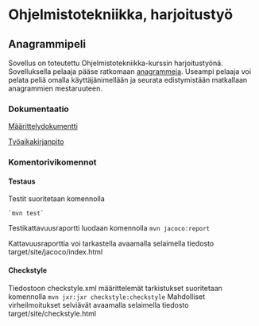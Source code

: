 # Ohjelmistotekniikka, harjoitustyö

## Anagrammipeli

Sovellus on toteutettu Ohjelmistotekniikka-kurssin harjoitustyönä. Sovelluksella pelaaja pääse ratkomaan [anagrammeja](https://fi.wikipedia.org/wiki/Anagrammi). Useampi pelaaja voi pelata peliä omalla käyttäjänimellään ja seurata edistymistään matkallaan anagrammien mestaruuteen.

### Dokumentaatio

[Määrittelydokumentti](https://github.com/sinikala/ot-harjoitustyo/blob/master/dokumentointi/m%C3%A4%C3%A4rittelydokumentti.md)

[Työaikakirjanpito](https://github.com/sinikala/ot-harjoitustyo/blob/master/dokumentointi/ty%C3%B6aikakirjanpito.md)


### Komentorivikomennot

#### Testaus
Testit suoritetaan komennolla
````
`mvn test`
````

Testikattavuusraportti luodaan komennolla
`mvn jacoco:report`

Kattavuusraporttia voi tarkastella avaamalla selaimella tiedosto target/site/jacoco/index.html

#### Checkstyle
Tiedostoon checkstyle.xml määrittelemät tarkistukset suoritetaan komennolla
`mvn jxr:jxr checkstyle:checkstyle`
Mahdolliset virheilmoitukset selviävät avaamalla selaimella tiedosto target/site/checkstyle.html

